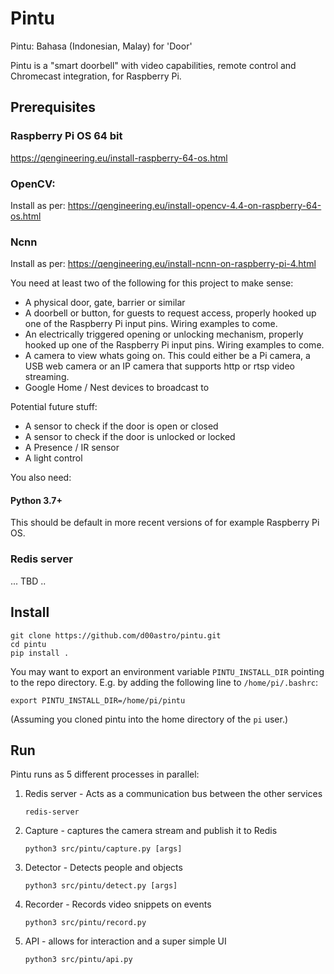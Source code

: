 # Pintu
Pintu: Bahasa (Indonesian, Malay) for 'Door'

Pintu is a "smart doorbell" with video capabilities, remote control and Chromecast integration, for Raspberry Pi.

## Prerequisites

### Raspberry Pi OS 64 bit
https://qengineering.eu/install-raspberry-64-os.html

### OpenCV:
Install as per:
https://qengineering.eu/install-opencv-4.4-on-raspberry-64-os.html

### Ncnn 
Install as per:
https://qengineering.eu/install-ncnn-on-raspberry-pi-4.html


You need at least two of the following for this project to make sense:
- A physical door, gate, barrier or similar
- A doorbell or button, for guests to request access, properly hooked up one of the Raspberry Pi input pins. Wiring examples to come.
- An electrically triggered opening or unlocking mechanism, properly hooked up one of the Raspberry Pi input pins. Wiring examples to come.
- A camera to view whats going on. This could either be a Pi camera, a USB web camera or an IP camera that supports http or rtsp video streaming.
- Google Home / Nest devices to broadcast to
 
Potential future stuff:
- A sensor to check if the door is open or closed
- A sensor to check if the door is unlocked or locked
- A Presence / IR sensor
- A light control

You also need: 
#### Python 3.7+
This should be default in more recent versions of for example Raspberry Pi OS.

### Redis server
... TBD .. 

## Install

```
git clone https://github.com/d00astro/pintu.git
cd pintu
pip install .
```
You may want to export an environment variable `PINTU_INSTALL_DIR` pointing to the repo directory.
E.g. by adding the following line to `/home/pi/.bashrc`:
```console
export PINTU_INSTALL_DIR=/home/pi/pintu
```
(Assuming you cloned pintu into the home directory of the `pi` user.)
## Run
Pintu runs as 5 different processes in parallel:

1. Redis server - Acts as a communication bus between the other services

    ```
    redis-server
    ```

2. Capture - captures the camera stream and publish it to Redis

    ```
    python3 src/pintu/capture.py [args]
    ```

3. Detector - Detects people and objects 

    ```
    python3 src/pintu/detect.py [args]
    ```

4. Recorder - Records video snippets on events 

    ```
    python3 src/pintu/record.py
    ```

5. API - allows for interaction and a super simple UI 

    ```
    python3 src/pintu/api.py
    ```
